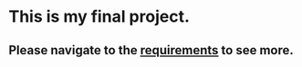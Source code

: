 # This is my final project.  

## Please navigate to the [requirements](https://github.com/devinepk/final/tree/master/docs) to see more.
